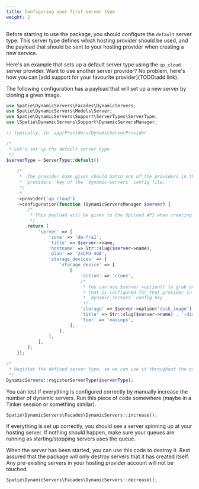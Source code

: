 ```yaml
---
title: Configuring your first server type
weight: 2
---
```


Before starting to use the package, you should configure the `default` server type. This server type defines which hosting provider should be used, and the payload that should be sent to your hosting provider when creating a new service. 

Here's an example that sets up a default server type using the `up_cloud` server provider. Want to use another server provider? No problem, here's how you can [add support for your favourite provider](TODO:add link).

The following configuration has a payload that will set up a new server by cloning a given image.

```php
use Spatie\DynamicServers\Facades\DynamicServers;
use Spatie\DynamicServers\Models\Server;
use Spatie\DynamicServers\Support\ServerTypes\ServerType;
use \Spatie\DynamicServers\Support\DynamicServersManager;

// typically, in `app/Providers/DynamicServerProvider

/*
 * Let's set up the default server type  
 */
$serverType = ServerType::default()
    
    /*
     *  The provider name given should match one of the providers in the
     * `providers` key of the `dynamic-servers` config file.
     */
     *  
    ->provider('up_cloud') 
    ->configuration(function (DynamicServersManager $server) {
        /*
         * This payload will be given to the Upcloud API when creating a server
         */
        return [
            'server' => [
                'zone' => 'de-fra1',
                'title' => $server->name,
                'hostname' => Str::slug($server->name),
                'plan' => '2xCPU-4GB',
                'storage_devices' => [
                    'storage_device' => [
                        [
                            'action' => 'clone',
                            /*
                             * You can use $server->option() to grab on of the values
                             * that is configured for that provider in the
                             * `dynamic_servers` config key
                             */
                            'storage' => $server->option('disk_image'),
                            'title' => Str::slug($server->name) . '-disk',
                            'tier' => 'maxiops',
                        ],
                    ],
                ],
            ],
        ];
    });

/*
 * Register the defined server type, so we can use it throughout the package
 */    
DynamicServers::registerServerType($serverType);
```

You can test if everything is configured correctly by manually increase the number of dynamic servers. Run this piece of code somewhere (maybe in a Tinker session or something similar).

```php
Spatie\DynamicServers\Facades\DynamicServers::increase();
```

If everything is set up correctly, you should see a server spinning up at your hosting server. If nothing should happen, make sure your queues are running as starting/stopping servers uses the queue.

When the server has been started, you can use this code to destroy it. Rest assured that the package will only destroy servers that it has created itself. Any pre-existing servers in your hosting provider account will not be touched.

```php
Spatie\DynamicServers\Facades\DynamicServers::decrease();
```
